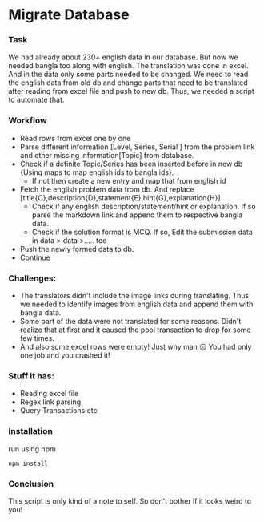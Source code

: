 # Migrate Database

### Task

We had already about 230+ english data in our database. But now we needed bangla too along with english. The translation was done in excel. And in the data only some parts needed to be changed. We need to read the english data from old db and change parts that need to be translated after reading from excel file and push to new db. Thus, we needed a script to automate that. 

### Workflow

- Read rows from excel one by one
- Parse different information [Level, Series, Serial ] from the problem link and other missing information[Topic] from database.
- Check if a definite Topic/Series has been inserted before in new db {Using maps to map english ids to bangla ids}. 
  - If not then create a new entry and map that from english id
- Fetch the english problem data from db. And replace [title{C},description{D},statement{E},hint{G},explanation{H}]
  - Check if any english description/statement/hint or explanation. If so parse the markdown link and append them to respective bangla data.
  - Check if the solution format is MCQ. If so, Edit the submission data in data > data >..... too
- Push the newly formed data to db.
- Continue

### Challenges:

- The translators didn't include the image links during translating. Thus we needed to identify images from english data and append them with bangla data.
- Some part of the data were not translated for some reasons. Didn't realize that at first and it caused the pool transaction to drop for some few times.
- And also some excel rows were empty! Just why man 😒 You had only one job and you crashed it!

### Stuff it has:

- Reading excel file
- Regex link parsing
- Query Transactions etc

### Installation

run using npm

`npm install`

### Conclusion

This script is only kind of a note to self. So don't bother if it looks weird to you!  

